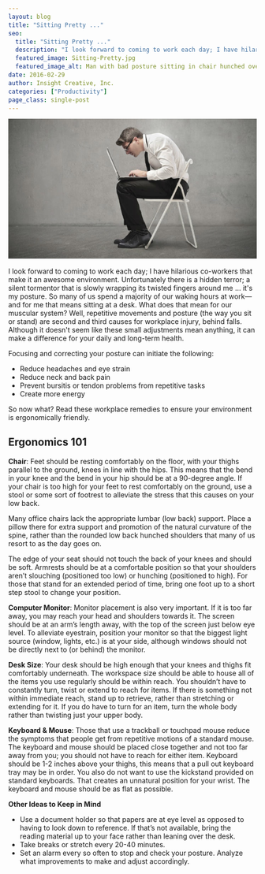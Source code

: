 ```yaml
---
layout: blog
title: "Sitting Pretty ..."
seo:
  title: "Sitting Pretty ..."
  description: "I look forward to coming to work each day; I have hilarious co-workers that make it an awesome environment. Unfortunately there is a hidden terror; a silent tormentor that is slowly wrapping its twisted fingers around me... it's my posture."
  featured_image: Sitting-Pretty.jpg
  featured_image_alt: Man with bad posture sitting in chair hunched over laptop
date: 2016-02-29
author: Insight Creative, Inc.
categories: ["Productivity"]
page_class: single-post
---
```


![Man with bad posture sitting in chair hunched over laptop](Sitting-Pretty.jpg)

I look forward to coming to work each day; I have hilarious co-workers that make it an awesome environment. Unfortunately there is a hidden terror; a silent tormentor that is slowly wrapping its twisted fingers around me ... it's my posture. So many of us spend a majority of our waking hours at work—and for me that means sitting at a desk. What does that mean for our muscular system? Well, repetitive movements and posture (the way you sit or stand) are second and third causes for workplace injury, behind falls. Although it doesn't seem like these small adjustments mean anything, it can make a difference for your daily and long-term health.

Focusing and correcting your posture can initiate the following:

- Reduce headaches and eye strain
- Reduce neck and back pain
- Prevent bursitis or tendon problems from repetitive tasks
- Create more energy

So now what? Read these workplace remedies to ensure your environment is ergonomically friendly.

## Ergonomics 101

**Chair**: Feet should be resting comfortably on the floor, with your thighs parallel to the ground, knees in line with the hips. This means that the bend in your knee and the bend in your hip should be at a 90-degree angle. If your chair is too high for your feet to rest comfortably on the ground, use a stool or some sort of footrest to alleviate the stress that this causes on your low back.

Many office chairs lack the appropriate lumbar (low back) support. Place a pillow there for extra support and promotion of the natural curvature of the spine, rather than the rounded low back hunched shoulders that many of us resort to as the day goes on.

The edge of your seat should not touch the back of your knees and should be soft. Armrests should be at a comfortable position so that your shoulders aren’t slouching (positioned too low) or hunching (positioned to high).
For those that stand for an extended period of time, bring one foot up to a short step stool to change your position.

**Computer Monitor**: Monitor placement is also very important. If it is too far away, you may reach your head and shoulders towards it. The screen should be at an arm’s length away, with the top of the screen just below eye level. To alleviate eyestrain, position your monitor so that the biggest light source (window, lights, etc.) is at your side, although windows should not be directly next to (or behind) the monitor.

**Desk Size**: Your desk should be high enough that your knees and thighs fit comfortably underneath. The workspace size should be able to house all of the items you use regularly should be within reach. You shouldn’t have to constantly turn, twist or extend to reach for items. If there is something not within immediate reach, stand up to retrieve, rather than stretching or extending for it. If you do have to turn for an item, turn the whole body rather than twisting just your upper body.

**Keyboard & Mouse**: Those that use a trackball or touchpad mouse reduce the symptoms that people get from repetitive motions of a standard mouse. The keyboard and mouse should be placed close together and not too far away from you; you should not have to reach for either item. Keyboard should be 1-2 inches above your thighs, this means that a pull out keyboard tray may be in order. You also do not want to use the kickstand provided on standard keyboards. That creates an unnatural position for your wrist. The keyboard and mouse should be as flat as possible.

**Other Ideas to Keep in Mind**

- Use a document holder so that papers are at eye level as opposed to having to look down to reference. If that’s not available, bring the reading material up to your face rather than leaning over the desk.
- Take breaks or stretch every 20-40 minutes.
- Set an alarm every so often to stop and check your posture. Analyze what improvements to make and adjust accordingly.
